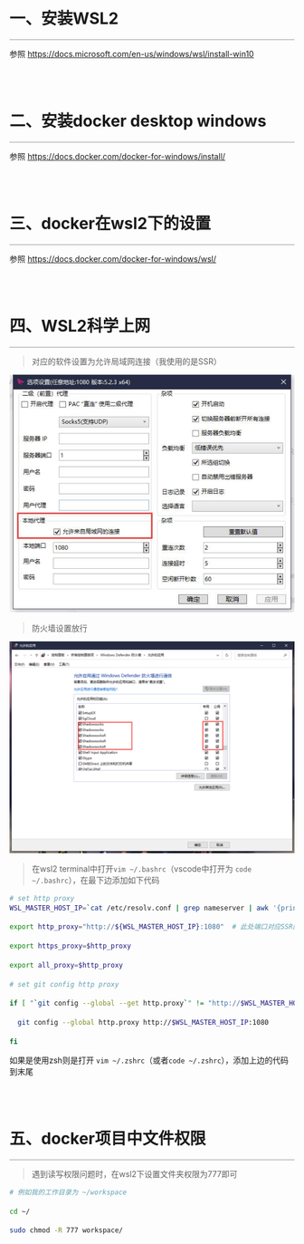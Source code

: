 # 一、安装WSL2
<hr style="height:1px; background-color:#999" />

参照 https://docs.microsoft.com/en-us/windows/wsl/install-win10

<br />
<br />

# 二、安装docker desktop windows
<hr style="height:1px; background-color:#999" />

参照 https://docs.docker.com/docker-for-windows/install/


<br />
<br />

# 三、docker在wsl2下的设置
<hr style="height:1px; background-color:#999" />

参照 https://docs.docker.com/docker-for-windows/wsl/


<br />
<br />

# 四、WSL2科学上网
<hr style="height:1px; background-color:#999" />

>  对应的软件设置为允许局域网连接（我使用的是SSR）  
 
![alt](assets/images/局域网设置.jpg "局域网设置")

>  防火墙设置放行

![alt](assets/images/防火墙规则.png "局域网设置")


>  在wsl2 terminal中打开```vim ~/.bashrc```（vscode中打开为 ```code ~/.bashrc```），在最下边添加如下代码

```bash
# set http proxy
WSL_MASTER_HOST_IP=`cat /etc/resolv.conf | grep nameserver | awk '{print $2}'`

export http_proxy="http://${WSL_MASTER_HOST_IP}:1080"  # 此处端口对应SSR的本地端口1080

export https_proxy=$http_proxy

export all_proxy=$http_proxy

# set git config http proxy

if [ "`git config --global --get http.proxy`" != "http://$WSL_MASTER_HOST_IP:1080" ]; then

  git config --global http.proxy http://$WSL_MASTER_HOST_IP:1080

fi
```

如果是使用zsh则是打开 ```vim ~/.zshrc```（或者```code ~/.zshrc```），添加上边的代码到末尾


<br />
<br />


# 五、docker项目中文件权限
<hr style="height:1px; background-color:#999" />

>  遇到读写权限问题时，在wsl2下设置文件夹权限为777即可

```bash
# 例如我的工作目录为 ~/workspace

cd ~/

sudo chmod -R 777 workspace/

```

